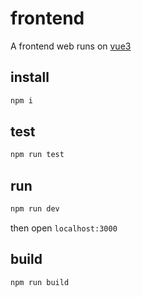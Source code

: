 # frontend
A frontend web runs on [vue3](https://vuejs.org/index.html)

## install
```bash
npm i
```
## test
```bash
npm run test
```
## run
```bash
npm run dev
```
then open `localhost:3000`

## build
```bash
npm run build
```
